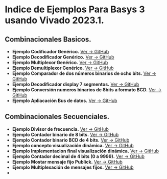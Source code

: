# **Indice de Ejemplos Para Basys 3 usando Vivado 2023.1.**

## **Combinacionales Basicos.**
* **Ejemplo Codificador Genérico.** [Ver -> GitHub](https://github.com/ceroma1/VHDL-Basys3/tree/main/Combinacionales/Codificador)
* **Ejemplo Decodificador Genérico.** [Ver -> GitHub](https://github.com/ceroma1/VHDL-Basys3/tree/main/Combinacionales/Decodificador)
* **Ejemplo Multiplexor Genérico.** [Ver -> GitHub](https://github.com/ceroma1/VHDL-Basys3/tree/main/Combinacionales/Multiplexor)
* **Ejemplo Demultiplexor Genérico.** [Ver -> GitHub](https://github.com/ceroma1/VHDL-Basys3/tree/main/Combinacionales/Demultiplexor)
* **Ejemplo Comparador de dos números binarios de ocho bits.** [Ver -> GitHub](https://github.com/ceroma1/VHDL-Basys3/tree/main/Combinacionales/ComparadorBinario)
* **Ejemplo Decodificador display 7 segmentos.** [Ver -> GitHub](https://github.com/ceroma1/VHDL-Basys3/tree/main/Combinacionales/Display7segmento)
* **Ejemplo Conversión numeros binarios de 8bits a formato BCD.** [Ver -> GitHub](https://github.com/ceroma1/VHDL-Basys3/tree/main/Combinacionales/BinarioBCD_V1)
* **Ejemplo Apliacación Bus de datos.** [Ver -> GitHub](https://github.com/ceroma1/VHDL-Basys3/tree/main/Combinacionales/Bus_datos)

## **Combinacionales Secuenciales.**
* **Ejemplo Divisor de frecuencia.** [Ver -> GitHub](https://github.com/ceroma1/VHDL-Basys3/tree/main/Secuenciales/DivisorFrecuencia)
* **Ejemplo Contador binario de 8 bits.** [Ver -> GitHub](https://github.com/ceroma1/VHDL-Basys3/tree/main/Secuenciales/ContadorBinario)
* **Ejemplo Contador binario BCD de 4 bits.** [Ver -> GitHub](https://github.com/ceroma1/VHDL-Basys3/tree/main/Secuenciales/ContadorBCD)
* **Ejemplo concepto visualización dinámica.** [Ver -> GitHub](https://github.com/ceroma1/VHDL-Basys3/tree/main/Secuenciales/MuxDisplayMano)
* **Ejemplo Implementacion final visualización dinámica.** [Ver -> GitHub](https://github.com/ceroma1/VHDL-Basys3/tree/main/Secuenciales/MuxDisplayAuto)
* **Ejemplo Contador decimal de 4 bits (0 a 9999).** [Ver -> GitHub](https://github.com/ceroma1/VHDL-Basys3/tree/main/Secuenciales/ContadorDecimal)
* **Ejemplo Mostar mensaje fijo Publick.** [Ver -> GitHub](https://github.com/ceroma1/VHDL-Basys3/tree/main/Secuenciales/publick7seg)
* **Ejemplo Multiplexación de mensajes fijos.** [Ver -> GitHub](https://github.com/ceroma1/VHDL-Basys3/tree/main/Secuenciales/MuxPublick)
* 

